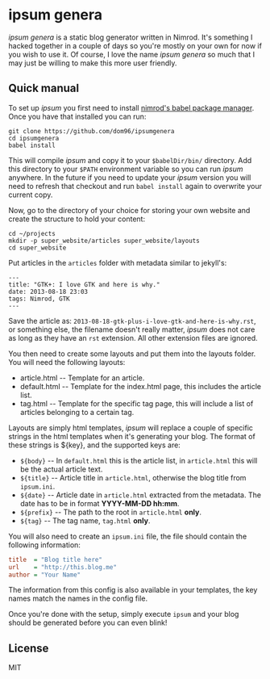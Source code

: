 # ipsum genera

*ipsum genera* is a static blog generator written in Nimrod. It's something
I hacked together in a couple of days so you're mostly on your own for now if
you wish to use it. Of course, I love the name *ipsum genera* so much that I
may just be willing to make this more user friendly.

## Quick manual

To set up *ipsum* you first need to install [nimrod's babel package
manager](https://github.com/nimrod-code/babel). Once you have that installed
you can run:

```
git clone https://github.com/dom96/ipsumgenera
cd ipsumgenera
babel install
```

This will compile *ipsum* and copy it to your ``$babelDir/bin/`` directory. Add
this directory to your ``$PATH`` environment variable so you can run *ipsum*
anywhere.  In the future if you need to update your *ipsum* version you will
need to refresh that checkout and run ``babel install`` again to overwrite your
current copy.

Now, go to the directory of your choice for storing your own website and
create the structure to hold your content:

```
cd ~/projects
mkdir -p super_website/articles super_website/layouts
cd super_website
```

Put articles in the ``articles`` folder with metadata similar to jekyll's:
```
---
title: "GTK+: I love GTK and here is why."
date: 2013-08-18 23:03
tags: Nimrod, GTK
---
```

Save the article as: ``2013-08-18-gtk-plus-i-love-gtk-and-here-is-why.rst``, or
something else, the filename doesn't really matter, *ipsum* does not care as
long as they have an ``rst`` extension. All other extension files are ignored.

You then need to create some layouts and put them into the layouts folder.
You will need the following layouts:

* article.html -- Template for an article.
* default.html -- Template for the index.html page, this includes the article
  list.
* tag.html -- Template for the specific tag page, this will include a list of
  articles belonging to a certain tag.

Layouts are simply html templates, *ipsum* will replace a couple of specific
strings in the html templates when it's generating your blog. The format of
these strings is ${key}, and the supported keys are:

* ``${body}`` -- In ``default.html`` this is the article list, in
  ``article.html`` this will be the actual article text.
* ``${title}`` -- Article title in ``article.html``, otherwise the blog title
  from ``ipsum.ini``.
* ``${date}`` -- Article date in ``article.html`` extracted from the metadata.
  The date has to be in format **YYYY-MM-DD hh:mm**.
* ``${prefix}`` -- The path to the root in ``article.html`` **only**.
* ``${tag}`` -- The tag name, ``tag.html`` **only**.

You will also need to create an ``ipsum.ini`` file, the file should contain
the following information:

```ini
title  = "Blog title here"
url    = "http://this.blog.me"
author = "Your Name"
```

The information from this config is also available in your templates, the key
names match the names in the config file.

Once you're done with the setup, simply execute ``ipsum`` and your blog should
be generated before you can even blink!

## License

MIT